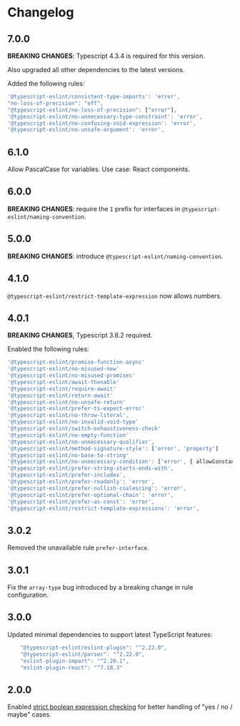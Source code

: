 # Changelog

## 7.0.0

**BREAKING CHANGES**: Typescript 4.3.4 is required for this version.

Also upgraded all other dependencies to the latest versions.

Added the following rules:

```typescript
'@typescript-eslint/consistent-type-imports': 'error',
"no-loss-of-precision": "off",
"@typescript-eslint/no-loss-of-precision": ["error"],
'@typescript-eslint/no-unnecessary-type-constraint': 'error',
'@typescript-eslint/no-confusing-void-expression': 'error',
'@typescript-eslint/no-unsafe-argument': 'error',
```

## 6.1.0

Allow PascalCase for variables. Use case: React components.

## 6.0.0

**BREAKING CHANGES**: require the `I` prefix for interfaces in `@typescript-eslint/naming-convention`.

## 5.0.0

**BREAKING CHANGES**: introduce `@typescript-eslint/naming-convention`.

## 4.1.0

`@typescript-eslint/restrict-template-expression` now allows numbers.

## 4.0.1

**BREAKING CHANGES**, Typescript 3.8.2 required.

Enabled the following rules:

```typescript
'@typescript-eslint/promise-function-async'
'@typescript-eslint/no-misused-new'
'@typescript-eslint/no-misused-promises'
'@typescript-eslint/await-thenable'
'@typescript-eslint/require-await'
'@typescript-eslint/return-await'
'@typescript-eslint/no-unsafe-return'
'@typescript-eslint/prefer-ts-expect-error'
'@typescript-eslint/no-throw-literal',
'@typescript-eslint/no-invalid-void-type'
'@typescript-eslint/switch-exhaustiveness-check'
'@typescript-eslint/no-empty-function'
'@typescript-eslint/no-unnecessary-qualifier',
'@typescript-eslint/method-signature-style': ['error', 'property']
'@typescript-eslint/no-base-to-string'
'@typescript-eslint/no-unnecessary-condition': ['error', { allowConstantLoopConditions: true }]
'@typescript-eslint/prefer-string-starts-ends-with',
'@typescript-eslint/prefer-includes',
'@typescript-eslint/prefer-readonly': 'error',
'@typescript-eslint/prefer-nullish-coalescing': 'error',
'@typescript-eslint/prefer-optional-chain': 'error',
'@typescript-eslint/prefer-as-const': 'error',
'@typescript-eslint/restrict-template-expressions': 'error',
```

## 3.0.2

Removed the unavailable rule `prefer-interface`.

## 3.0.1

Fix the `array-type` bug introduced by a breaking change in rule configuration.

## 3.0.0

Updated minimal dependencies to support latest TypeScript features:

```typescript
    "@typescript-eslint/eslint-plugin": "^2.22.0",
    "@typescript-eslint/parser": "^2.22.0",
    "eslint-plugin-import": "^2.20.1",
    "eslint-plugin-react": "^7.18.3"
```

## 2.0.0

Enabled [strict boolean expression checking](https://github.com/typescript-eslint/typescript-eslint/blob/master/packages/eslint-plugin/docs/rules/strict-boolean-expressions.md) for better handling of "yes / no / maybe" cases.